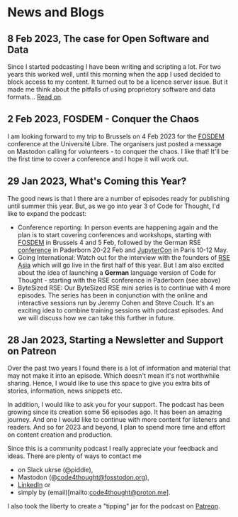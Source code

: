 # News and Blogs

## 8 Feb 2023, The case for Open Software and Data
Since I started podcasting I have been writing and scripting a lot. For two years this worked well, until this morning when the app I used decided to block access to my content. It turned out to be a licence server issue. But it made me think about the pitfalls of using proprietory software and data formats... [Read on](./posts_2023/CaseOpenSource.md).

## 2 Feb 2023, FOSDEM - Conquer the Chaos
I am looking forward to my trip to Brussels on 4 Feb 2023 for the [FOSDEM](https://fosdem.org/2023/) conference at the Université Libre. The organisers just posted a message on Mastodon calling for volunteers - to conquer the chaos. I like that! 
It'll be the first time to cover a conference and I hope it will work out. 

## 29 Jan 2023, What's Coming this Year?
The good news is that I there are a number of episodes ready for publishing until summer this year. But, as we go into year 3 of Code for Thought, I'd like to expand the podcast:
- Conference reporting: In person events are happening again and the plan is to start covering conferences and workshops, starting with [FOSDEM](https://fosdem.org/2023/) in Brussels 4 and 5 Feb, followed by the German RSE [conference](https://de-rse23.sciencesconf.org) in Paderborn 20-22 Feb and [JupyterCon](https://www.jupytercon.com) in Paris 10-12 May.
- Going International: Watch out for the interview with the founders of [RSE Asia](https://rse-asia.github.io/RSE_Asia/) which will go live in the first half of this year. But I am also excited about the idea of launching a **German** language version of Code for Thought - starting with the RSE conference in Paderborn (see above)
- ByteSized RSE: Our ByteSized RSE mini series is to continue with 4 more episodes. The series has been in conjunction with the online and interactive sessions run by Jeremy Cohen and Steve Couch. It's an exciting idea to combine training sessions with podcast episodes. And we will discuss how we can take this further in future. 

## 28 Jan 2023, Starting a Newsletter and Support on Patreon
Over the past two years I found there is a lot of information and material that may not make it into an episode. Which doesn't mean it's not worthwhile sharing. 
Hence, I would like to use this space to give you extra bits of stories, information, news snippets etc. 

In addition, I would like to ask you for your support.
The podcast has been growing since its creation some 56 episodes ago. 
It has been an amazing journey. And one I would like to continue with more content for listeners and readers.
And so for 2023 and beyond, I plan to spend more time and effort on content creation and production.

Since this is a community podcast I really appreciate your feedback and ideas.
There are plenty of ways to contact me 
- on Slack ukrse  (@piddie), 
- Mastodon (@code4thought@fosstodon.org), 
- [LinkedIn](https://www.linkedin.com/in/pweschmidt/) or 
- simply by (email)[mailto:code4thought@proton.me].

I also took the liberty to create a "tipping" jar for the podcast on [Patreon](https://www.patreon.com/codeforthought).






 
